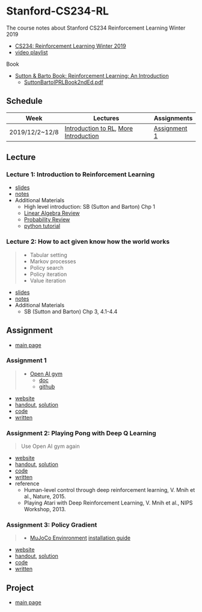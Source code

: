 # Stanford-CS234-RL

The course notes about Stanford CS234 Reinforcement Learning Winter 2019

* [CS234: Reinforcement Learning Winter 2019](http://web.stanford.edu/class/cs234/schedule.html)
* [video playlist](https://www.youtube.com/playlist?list=PLoROMvodv4rOSOPzutgyCTapiGlY2Nd8u)

Book

* [Sutton & Barto Book: Reinforcement Learning: An Introduction](http://incompleteideas.net/book/the-book.html)
  * [SuttonBartoIPRLBook2ndEd.pdf](https://web.stanford.edu/class/psych209/Readings/SuttonBartoIPRLBook2ndEd.pdf)

## Schedule

| Week           | Lectures                                                                                                                                           | Assignments                   |
| -------------- | -------------------------------------------------------------------------------------------------------------------------------------------------- | ----------------------------- |
| 2019/12/2~12/8 | [Introduction to RL](#lecture-1-introduction-to-reinforcement-learning), [More Introduction](#lecture-2-how-to-act-given-know-how-the-world-works) | [Assignment 1](#assignment-1) |

## Lecture

### Lecture 1: Introduction to Reinforcement Learning

* [slides](CourseMaterials/lecture/lecture1/lecture1.pdf)
* [notes](CourseMaterials/lecture/lecture1/lnotes_intro.pdf)
* Additional Materials
  * High level introduction: SB (Sutton and Barton) Chp 1
  * [Linear Algebra Review](CourseMaterials/additional/cs229-linalg.pdf)
  * [Probability Review](CourseMaterials/additional/cs229-prob.pdf)
  * [python tutorial](http://cs231n.github.io/python-numpy-tutorial/)

### Lecture 2: How to act given know how the world works

> * Tabular setting
> * Markov processes
> * Policy search
> * Policy iteration
> * Value iteration

* [slides](CourseMaterials/lecture/lecture2/lecture2.pdf)
* [notes](CourseMaterials/lecture/lecture2/lnotes2.pdf)
* Additional Materials
  * SB (Sutton and Barton) Chp 3, 4.1-4.4

## Assignment

* [main page](http://web.stanford.edu/class/cs234/assignments.html)

### Assignment 1

> * [Open AI gym](https://gym.openai.com)
>   * [doc](https://gym.openai.com/docs/)
>   * [github](https://github.com/openai/gym)

* [website](http://web.stanford.edu/class/cs234/assignment1/index.html)
* [handout](Assignment/a1/assignment1.pdf), [solution](Assignment/a1/assignment1_sol.pdf)
* [code](Assignment/a1/code)
* [written](Assignment/a1/written)

### Assignment 2: Playing Pong with Deep Q Learning

> Use Open AI gym again

* [website](http://web.stanford.edu/class/cs234/assignment2/index.html)
* [handout](Assignment/a2/assignment2.pdf), [solution](Assignment/a2/assignment2_sol.pdf)
* [code](Assignment/a2/code)
* [written](Assignment/a2/written)
* reference
  * Human-level control through deep reinforcement learning, V. Mnih et al., Nature, 2015.
  * Playing Atari with Deep Reinforcement Learning, V. Mnih et al., NIPS Workshop, 2013.

### Assignment 3: Policy Gradient

> * [MuJoCo Envinronment](http://www.mujoco.org/) [installation guide](Assignment/a3/CS234_MuJuCo.pdf)

* [website](http://web.stanford.edu/class/cs234/assignment3/index.html)
* [handout](Assignment/a3/assignment3.pdf), [solution](Assignment/a3/assignment3_sol.pdf)
* [code](Assignment/a3/code)
* [written](Assignment/a3/written)

## Project

* [main page](http://web.stanford.edu/class/cs234/project.html)
